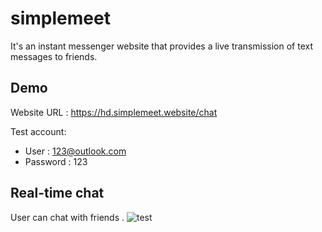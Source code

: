 # simplemeet

It's an instant messenger website that provides a live transmission of text messages to friends.

## Demo

Website URL : https://hd.simplemeet.website/chat

Test account:
* User : 123@outlook.com
* Password : 123

## Real-time chat

User can chat with friends .
![test](https://user-images.githubusercontent.com/93437400/210403985-9515af54-e18e-4e3f-b613-829f60cc2584.gif)
